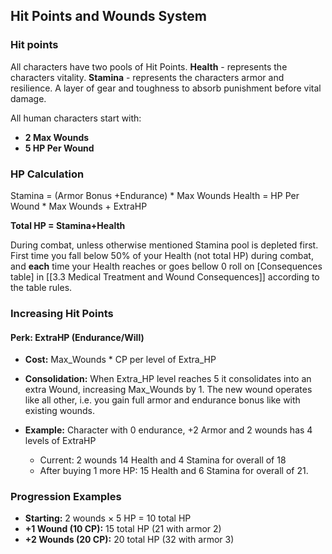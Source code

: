 ## Hit Points and Wounds System

### Hit points
All characters have two pools of Hit Points.
**Health** - represents the characters vitality.
**Stamina**  - represents the characters armor and resilience. A layer of gear and toughness to absorb punishment before vital damage. 

All human characters start with:
- **2 Max Wounds**  
- **5 HP Per Wound**
### HP Calculation
Stamina = (Armor Bonus +Endurance) * Max Wounds
Health = HP Per Wound * Max Wounds + ExtraHP

**Total HP = Stamina+Health**

During combat, unless otherwise mentioned Stamina pool is depleted first. 
First time you fall below 50% of your Health (not total HP) during combat, and **each** time your Health reaches or goes bellow 0 roll on [Consequences table] in [[3.3 Medical Treatment and Wound Consequences]]  according to the table rules.

### Increasing Hit Points

#### Perk: ExtraHP (Endurance/Will)
- **Cost:** Max_Wounds * CP per level of Extra_HP
- **Consolidation:** When Extra_HP level reaches  5 it consolidates into an extra Wound, increasing Max_Wounds by 1.  The new wound operates like all other, i.e.  you gain full armor and endurance bonus like with existing wounds. 

- **Example:** Character with 0 endurance, +2 Armor and 2 wounds has 4 levels of ExtraHP
  - Current: 2 wounds 14 Health and 4 Stamina for overall of 18  
  - After buying 1 more HP: 15 Health and 6 Stamina for overall of 21.

### Progression Examples
- **Starting:** 2 wounds × 5 HP = 10 total HP
- **+1 Wound (10 CP):** 15 total HP (21 with armor 2)
- **+2 Wounds (20 CP):** 20 total HP (32 with armor 3)
